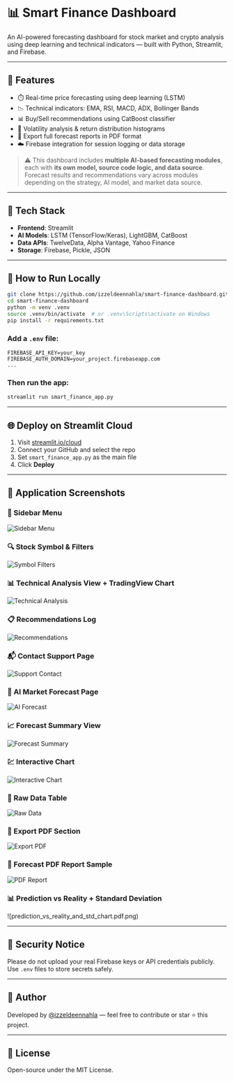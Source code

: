
# 📊 Smart Finance Dashboard

An AI-powered forecasting dashboard for stock market and crypto analysis using deep learning and technical indicators — built with Python, Streamlit, and Firebase.

---

## 🚀 Features

- ⏱️ Real-time price forecasting using deep learning (LSTM)
- 📉 Technical indicators: EMA, RSI, MACD, ADX, Bollinger Bands
- 📊 Buy/Sell recommendations using CatBoost classifier
- 🔄 Volatility analysis & return distribution histograms
- 🧾 Export full forecast reports in PDF format
- ☁️ Firebase integration for session logging or data storage

> ⚠️ This dashboard includes **multiple AI-based forecasting modules**, each with **its own model, source code logic, and data source**.
> Forecast results and recommendations vary across modules depending on the strategy, AI model, and market data source.

---

## 🧰 Tech Stack

- **Frontend**: Streamlit
- **AI Models**: LSTM (TensorFlow/Keras), LightGBM, CatBoost
- **Data APIs**: TwelveData, Alpha Vantage, Yahoo Finance
- **Storage**: Firebase, Pickle, JSON

---

## 🧪 How to Run Locally

```bash
git clone https://github.com/izzeldeennahla/smart-finance-dashboard.git
cd smart-finance-dashboard
python -m venv .venv
source .venv/bin/activate  # or .venv\Scripts\activate on Windows
pip install -r requirements.txt
```

### Add a `.env` file:
```env
FIREBASE_API_KEY=your_key
FIREBASE_AUTH_DOMAIN=your_project.firebaseapp.com
...
```

### Then run the app:
```bash
streamlit run smart_finance_app.py
```

---

## 🌐 Deploy on Streamlit Cloud

1. Visit [streamlit.io/cloud](https://streamlit.io/cloud)
2. Connect your GitHub and select the repo
3. Set `smart_finance_app.py` as the main file
4. Click **Deploy**

---

## 📸 Application Screenshots

### 🧭 Sidebar Menu
![Sidebar Menu](assets/screenshots/sidebar_dashboard_menu.png)

### 🔍 Stock Symbol & Filters
![Symbol Filters](assets/screenshots/sidebar_symbol_and_filters.png)

### 📊 Technical Analysis View + TradingView Chart
![Technical Analysis](assets/screenshots/technical_analysis_dashboard.png)

### 📋 Recommendations Log
![Recommendations](assets/screenshots/recommendations_log.png)

### 📬 Contact Support Page
![Support Contact](assets/screenshots/support_contact_page.png)

### 🤖 AI Market Forecast Page
![AI Forecast](assets/screenshots/ai_market_forecast_page.png)

### 📈 Forecast Summary View
![Forecast Summary](assets/screenshots/forecast_summary_page.png)

### 💹 Interactive Chart
![Interactive Chart](assets/screenshots/interactive_chart.png)

### 🧮 Raw Data Table
![Raw Data](assets/screenshots/raw_data_table.png)

### 📨 Export PDF Section
![Export PDF](assets/screenshots/export_pdf_section.png)

### 📄 Forecast PDF Report Sample
![PDF Report](assets/screenshots/forecast_pdf_report.png)

### 📊 Prediction vs Reality + Standard Deviation
![prediction_vs_reality_and_std_chart.pdf.png)


---

## 🔐 Security Notice

Please do not upload your real Firebase keys or API credentials publicly. Use `.env` files to store secrets safely.

---

## 🙌 Author

Developed by [@izzeldeennahla](https://github.com/izzeldeennahla) — feel free to contribute or star ⭐ this project.

---

## 🪪 License

Open-source under the MIT License.
